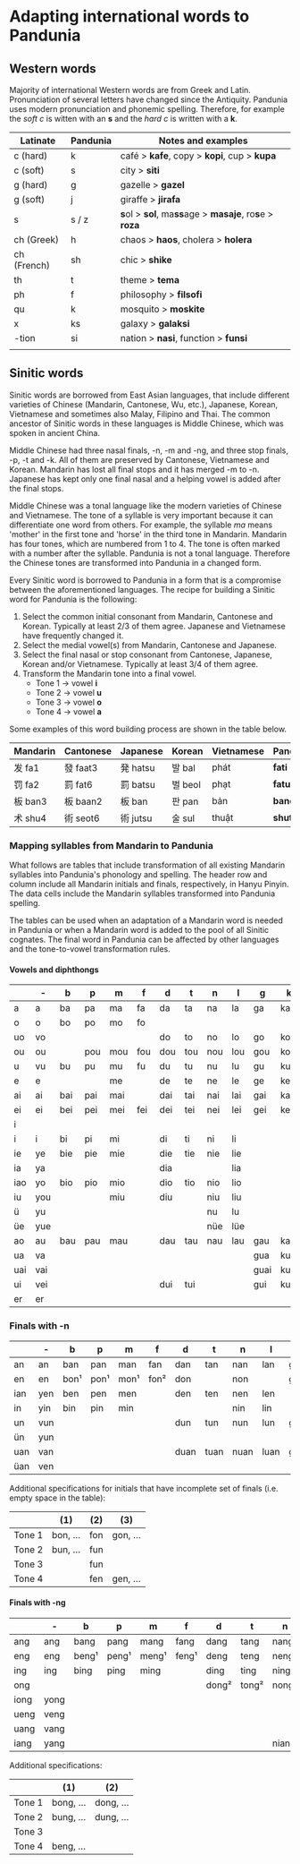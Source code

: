 # Adapting international words to Pandunia

## Western words

Majority of international Western words are from Greek and Latin.
Pronunciation of several letters have changed since the Antiquity.
Pandunia uses modern pronunciation and phonemic spelling.
Therefore, for example the _soft c_ is witten with an **s**
and the _hard c_ is written with a **k**.

| Latinate | Pandunia | Notes and examples |
|----------|----------|--------------------|
| c (hard) | k        | café > **kafe**, copy > **kopi**, cup > **kupa** |
| c (soft) | s        | city > **siti** |
| g (hard) | g        | gazelle > **gazel** |
| g (soft) | j        | giraffe > **jirafa** |
| s        | s / z    | **s**ol > **sol**, ma**ss**age > **masaje**, ro**s**e > **roza** |
| ch (Greek)| h       | chaos > **haos**, cholera > **holera** |
| ch (French) | sh    | chic > **shike** |
| th       | t        | theme > **tema** |
| ph       | f        | philosophy > **filsofi** |
| qu       | k        | mosquito > **moskite** |
| x        | ks       | galaxy > **galaksi** |
| -tion    | si       | nation > **nasi**, function > **funsi** |
|          |          | |


## Sinitic words

Sinitic words are borrowed from East Asian languages, that include
different varieties of Chinese (Mandarin, Cantonese, Wu, etc.),
Japanese, Korean, Vietnamese
and sometimes also Malay, Filipino and Thai.
The common ancestor of Sinitic words in these languages is Middle Chinese,
which was spoken in ancient China.

Middle Chinese had three nasal finals, -n, -m and -ng,
and three stop finals, -p, -t and -k.
All of them are preserved by Cantonese, Vietnamese and Korean.
Mandarin has lost all final stops and it has merged -m to -n.
Japanese has kept only one final nasal
and a helping vowel is added after the final stops.

Middle Chinese was a tonal language
like the modern varieties of Chinese and Vietnamese.
The tone of a syllable is very important because it can differentiate one word from others.
For example, the syllable _ma_ means 'mother' in the first tone and 'horse' in the third tone in Mandarin.
Mandarin has four tones, which are numbered from 1 to 4.
The tone is often marked with a number after the syllable.
Pandunia is not a tonal language.
Therefore the Chinese tones are transformed into Pandunia in a changed form.

Every Sinitic word is borrowed to Pandunia in a form that is a compromise between the aforementioned languages.
The recipe for building a Sinitic word for Pandunia is the following:

1. Select the common initial consonant from Mandarin, Cantonese and Korean.
   Typically at least 2/3 of them agree.
   Japanese and Vietnamese have frequently changed it.
2. Select the medial vowel(s) from Mandarin, Cantonese and Japanese.
3. Select the final nasal or stop consonant from Cantonese, Japanese, Korean and/or Vietnamese.
   Typically at least 3/4 of them agree.
4. Transform the Mandarin tone into a final vowel.
    - Tone 1 → vowel **i**
    - Tone 2 → vowel **u**
    - Tone 3 → vowel **o**
    - Tone 4 → vowel **a**

Some examples of this word building process are shown in the table below.

| Mandarin | Cantonese | Japanese | Korean    | Vietnamese | Pandunia  |
|----------|-----------|----------|-----------|------------|-----------|
| 发 fa1  | 發 faat3 | 発 hatsu | 발 bal  | phát  | **fati**  |
| 罚 fa2  | 罰 fat6  | 罰 batsu | 벌 beol | phạt  | **fatu**  |
| 板 ban3 | 板 baan2 | 板 ban   | 판 pan  | bản   | **bano**  |
| 术 shu4 | 術 seot6 | 術 jutsu | 술 sul  | thuật | **shuta** |


### Mapping syllables from Mandarin to Pandunia

What follows are tables that include transformation of all existing Mandarin syllables into Pandunia's phonology and spelling.
The header row and column include all Mandarin initials and finals, respectively, in Hanyu Pinyin.
The data cells include the Mandarin syllables transformed into Pandunia spelling.

The tables can be used when an adaptation of a Mandarin word is needed in Pandunia
or when a Mandarin word is added to the pool of all Sinitic cognates.
The final word in Pandunia can be affected by other languages and the tone-to-vowel transformation rules.

#### Vowels and diphthongs

|     | -   |  b  |  p  |  m  |  f  |  d  |  t  |  n  |  l  |  g  |  k  |  h  |j/zh |q/ch |x/sh |  r  |  z  |  c  |  s  |
|-----|-----|-----|-----|-----|-----|-----|-----|-----|-----|-----|-----|-----|-----|-----|-----|-----|-----|-----|-----|
| a   | a   | ba  | pa  | ma  | fa  | da  | ta  | na  | la  | ga  | ka  | ha  | ja  | cha | sha |     | za  | ca  | sa  |
| o   | o   | bo  | po  | mo  | fo  |     |     |     |     |     |     |     |     |     |     |     |     |     |     |
| uo  | vo  |     |     |     |     | do  | to  | no  | lo  | go  | ko  | ho  | jo  | cho | sho | ro  | zo  | co  | so  |
| ou  | ou  |     | pou | mou | fou | dou | tou | nou | lou | gou | kou | hou | jou |chou |shou | rou | zou | cou | sou |
| u   | vu  | bu  | pu  | mu  | fu  | du  | tu  | nu  | lu  | gu  | ku  | hu  | ju  | chu | shu | ru  | zu  | cu  | su  |
| e   | e   |     |     | me  |     | de  | te  | ne  | le  | ge  | ke  | he  | je  | che | she | re  | ze  | ce  | se  |
| ai  | ai  | bai | pai | mai |     | dai | tai | nai | lai | gai | kai | hai | jai | chai| shai|     | zai | cai | sai |
| ei  | ei  | bei | pei | mei | fei | dei | tei | nei | lei | gei | kei | hei | jei |     | shei|     | zei |     |     |
| i   |     |     |     |     |     |     |     |     |     |     |     |     | ji  | chi | shi | ri  | zi  | ci  | si  |
| i   | i   | bi  | pi  | mi  |     | di  | ti  | ni  | li  |     |     |   |gi/ji|ki/chi|hi/shi|     |     |     |     |
| ie  | ye  | bie | pie | mie |     | die | tie | nie | lie |     |     | |gie/jie|kie/chie|hie/shie| |     |     |     |
| ia  | ya  |     |     |     |     | dia |     |     | lia |     |     | |gia/jia|kia/chia|hia/shia| |     |     |     |
| iao | yo  | bio | pio | mio |     | dio | tio | nio | lio |     |     | |gio/jio|kio/chio|hio/shio| |     |     |     |
| iu  | you |     |     | miu |     | diu |     | niu | liu |     |     | |giu/jiu|kiu/chiu|hiu/shiu| |     |     |     |
| ü   | yu  |     |     |     |     |     |     | nu  | lu  |     |     |   |gu/ju|ku/chu|hu/shu|     |     |     |     |
| üe  | yue |     |     |     |     |     |     | nüe | lüe |     |     | |gue/jue|kue/chue|hue/shue| |     |     |     |
| ao  | au  | bau | pau | mau |     | dau | tau | nau | lau | gau | kau | hau | jau | chau| shau| rau | zau | cau | sau |
| ua  | va  |     |     |     |     |     |     |     |     | gua | kua | hua | jua | chua| shua| rua |     |     |     |
| uai | vai |     |     |     |     |     |     |     |     |guai |kuai |huai | juai|chuai|shuai|     |     |     |     |
| ui  | vei |     |     |     |     | dui | tui |     |     | gui | kui | hui | jui |chui |shui | rui | zui | cui | sui |
| er  | er  |     |     |     |     |     |     |     |     |     |     |     |     |     |     |     |     |     |     |

### Finals with -n

|     | -   |  b  |  p  |  m  |  f  |  d  |  t  |  n  |  l  |  g  |  k  |  h  |j/zh |q/ch |x/sh |  r  |  z  |  c  |  s  |
|-----|-----|-----|-----|-----|-----|-----|-----|-----|-----|-----|-----|-----|-----|-----|-----|-----|-----|-----|-----|
| an  | an  | ban | pan | man | fan | dan | tan | nan | lan | gan | kan | han | jan |chan |shan | ran | zan | can | san |
| en  | en  | bon¹| pon¹| mon¹| fon²| don |     | non |     | gon³| kon³| hon³| jon |chon |shon | ren | zen | cen | sen |
| ian | yen | ben | pen | men |     | den | ten | nen | len |     |     |     | jen |chen |shen |     |     |     |     |
| in  | yin | bin | pin | min |     |     |     | nin | lin |     |     |     | jin |chin |shin |     |     |     |     |
| un  | vun |     |     |     |     | dun | tun | nun | lun | gun | kun | hun | jun |chun |shun | run | zun | cun | sun |
| ün  | yun |     |     |     |     |     |     |     |     |     |     |     | jun |chun |shun |     |     |     |     |
| uan | van |     |     |     |     |duan |tuan |nuan |luan |guan |kuan |huan |juan |chuan|shuan|ruan |zuan |cuan |suan |
| üan | ven |     |     |     |     |     |     |     |     |     |     |     |juen |chuen|shuen|     |     |     |     |

Additional specifications for initials that have incomplete set of finals (i.e. empty space in the table):

|        | (1)    | (2)  | (3)    |
|--------|--------|------|--------|
| Tone 1 | bon, … | fon  | gon, … |
| Tone 2 | bun, … | fun  |        |
| Tone 3 |        | fun  |        |
| Tone 4 |        | fen  | gen, … |


#### Finals with -ng

|     | -   |  b  |  p  |  m  |  f  |  d  |  t  |  n  |  l  |  g  |  k  |  h  |j/zh |q/ch |x/sh |  r  |  z  |  c  |  s  |
|-----|-----|-----|-----|-----|-----|-----|-----|-----|-----|-----|-----|-----|-----|-----|-----|-----|-----|-----|-----|
| ang | ang |bang |pang |mang |fang |dang |tang |nang |lang |gang |kang |hang |jang |chang|shang|rang |zang |cang |sang |
| eng | eng |beng¹|peng¹|meng¹|feng¹|deng |teng |neng |leng |geng |keng |heng |jeng |cheng|sheng|reng |zeng |ceng |seng |
| ing | ing |bing |ping |ming |     |ding |ting |ning |ling |     |     |     |jing |ching|shing|     |     |     |     |
| ong |     |     |     |     |     |dong²|tong²|nong²|long²|gong²|kong²|hong²|jung |chung|     |rong²|zong²|cong²|song²|
|iong |yong |     |     |     |     |     |     |     |     |     |     |     |jong |chong|shong|     |     |     |     |
|ueng |veng |     |     |     |     |     |     |     |     |     |     |     |     |     |     |     |     |     |     |
|uang |vang |     |     |     |     |     |     |     |     |guang|kuang|huang|juang|chuang|shuang|   |     |     |     |
|iang |yang |     |     |     |     |     |     |niang|liang|     |     |     |jiang|chiang|shiang|   |     |     |     |

Additional specifications:

|        | (1)     | (2)     |
|--------|---------|---------|
| Tone 1 | bong, … | dong, … |
| Tone 2 | bung, … | dung, … |
| Tone 3 |         |         |
| Tone 4 | beng, … |         |

